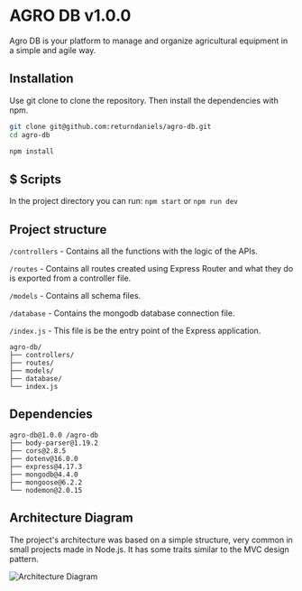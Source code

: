 # AGRO DB v1.0.0
Agro DB is your platform to manage and organize agricultural equipment in a simple and agile way.

## Installation

Use git clone to clone the repository. Then install the dependencies with npm.

```bash
git clone git@github.com:returndaniels/agro-db.git
cd agro-db

npm install
```

## $ Scripts

In the project directory you can run:
`npm start` or `npm run dev`


## Project structure

```/controllers``` - Contains all the functions with the logic of the APIs.

```/routes``` - Contains all routes created using Express Router and what they do is exported from a controller file.

```/models``` - Contains all schema files.

```/database``` - Contains the mongodb database connection file.

```/index.js``` - This file is be the entry point of the Express application.

```
agro-db/
├── controllers/
├── routes/
├── models/
├── database/
└── index.js
```


## Dependencies
```
agro-db@1.0.0 /agro-db
├── body-parser@1.19.2
├── cors@2.8.5
├── dotenv@16.0.0
├── express@4.17.3
├── mongodb@4.4.0
├── mongoose@6.2.2
└── nodemon@2.0.15
```

## Architecture Diagram
The project's architecture was based on a simple structure, very common in small projects made in Node.js. It has some traits similar to the MVC design pattern.

![Architecture Diagram](./git/Agro%20DB%20Server.drawio.svg)